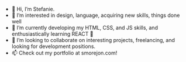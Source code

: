 - 👋 Hi, I’m Stefanie.
- 👀 I’m interested in design, language, acquiring new skills, things done well 
- 🌱 I’m currently developing my HTML, CSS, and JS skills, and enthusiastically learning REACT 💪
- 💞️ I’m looking to collaborate on interesting projects, freelancing, and looking for development positions. 
- 📫 Check out my portfolio at smorejon.com!                                                                                                     

<!---
smorejon305/smorejon305 is a ✨ special ✨ repository because its `README.md` (this file) appears on your GitHub profile.
You can click the Preview link to take a look at your changes.
--->
